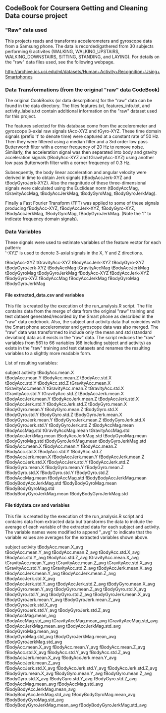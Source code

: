 ## CodeBook for Coursera Getting and Cleaning Data course project

### "Raw" data used 

This projects reads and transforms accelerometers and gyroscope data from a Samsung phone. The data is 
recorded/gathered from 30 subjects performing 6 activites (WALKING, WALKING_UPSTAIRS, WALKING_DOWNSTAIRS, 
SITTING, STANDING, and LAYING). For details on the "raw" data files used, see the following webpage.

http://archive.ics.uci.edu/ml/datasets/Human+Activity+Recognition+Using+Smartphones 

### Data Transformations (from the original "raw" data CodeBook)

The original CookBooks (or data descrpitions) for the "raw" data can be found in the data directory. 
The files features.txt, features_info.txt, and activity_labels.txt contain additional information on the "raw" dataset used for this project. 

The features selected for this database come from the accelerometer and gyroscope 3-axial raw signals tAcc-XYZ and tGyro-XYZ. These time domain signals (prefix 't' to denote time) were captured at a constant rate of 50 Hz. Then they were filtered using a median filter and a 3rd order low pass Butterworth filter with a corner frequency of 20 Hz to remove noise. Similarly, the acceleration signal was then separated into body and gravity acceleration signals (tBodyAcc-XYZ and tGravityAcc-XYZ) using another low pass Butterworth filter with a corner frequency of 0.3 Hz. 

Subsequently, the body linear acceleration and angular velocity were derived in time to obtain Jerk signals (tBodyAccJerk-XYZ and tBodyGyroJerk-XYZ). Also the magnitude of these three-dimensional signals were calculated using the Euclidean norm (tBodyAccMag, tGravityAccMag, tBodyAccJerkMag, tBodyGyroMag, tBodyGyroJerkMag). 

Finally a Fast Fourier Transform (FFT) was applied to some of these signals producing fBodyAcc-XYZ, fBodyAccJerk-XYZ, fBodyGyro-XYZ, fBodyAccJerkMag, fBodyGyroMag, fBodyGyroJerkMag. (Note the 'f' to indicate frequency domain signals). 


### Data Variables

These signals were used to estimate variables of the feature vector for each pattern:  
'-XYZ' is used to denote 3-axial signals in the X, Y and Z directions.

tBodyAcc-XYZ
tGravityAcc-XYZ
tBodyAccJerk-XYZ
tBodyGyro-XYZ
tBodyGyroJerk-XYZ
tBodyAccMag
tGravityAccMag
tBodyAccJerkMag
tBodyGyroMag
tBodyGyroJerkMag
fBodyAcc-XYZ
fBodyAccJerk-XYZ
fBodyGyro-XYZ
fBodyAccMag
fBodyAccJerkMag
fBodyGyroMag
fBodyGyroJerkMag

#### File extracted_data.csv and variables

This file is created by the execution of the run_analysis.R script. The file contains data from the merge of data from the original "raw" training and test dataset generated/recorded by the Smart phone as described in the "raw" data codebook. Also, the subject and activity data that coincides with the Smart phone accelerometer and gyroscope data was also merged. The "raw" data was transformed to include only the mean and std (standard deviation) data as it exists in the "raw" data. The script reduces the "raw" variables from 561 to 66 variables (68 including subject and activity) as exists in the "raw" training and test datasets and renames the resulting variables to a slightly more readable form. 

List of resulting variables:

 subject                     activity                    tBodyAcc.mean.X           
 tBodyAcc.mean.Y             tBodyAcc.mean.Z             tBodyAcc.std.X            
 tBodyAcc.std.Y              tBodyAcc.std.Z              tGravityAcc.mean.X        
 tGravityAcc.mean.Y          tGravityAcc.mean.Z          tGravityAcc.std.X         
 tGravityAcc.std.Y           tGravityAcc.std.Z           tBodyAccJerk.mean.X       
 tBodyAccJerk.mean.Y         tBodyAccJerk.mean.Z         tBodyAccJerk.std.X        
 tBodyAccJerk.std.Y          tBodyAccJerk.std.Z          tBodyGyro.mean.X          
 tBodyGyro.mean.Y            tBodyGyro.mean.Z            tBodyGyro.std.X           
 tBodyGyro.std.Y             tBodyGyro.std.Z             tBodyGyroJerk.mean.X      
 tBodyGyroJerk.mean.Y        tBodyGyroJerk.mean.Z        tBodyGyroJerk.std.X       
 tBodyGyroJerk.std.Y         tBodyGyroJerk.std.Z         tBodyAccMag.mean          
 tBodyAccMag.std             tGravityAccMag.mean         tGravityAccMag.std        
 tBodyAccJerkMag.mean        tBodyAccJerkMag.std         tBodyGyroMag.mean         
 tBodyGyroMag.std            tBodyGyroJerkMag.mean       tBodyGyroJerkMag.std      
 fBodyAcc.mean.X             fBodyAcc.mean.Y             fBodyAcc.mean.Z           
 fBodyAcc.std.X              fBodyAcc.std.Y              fBodyAcc.std.Z            
 fBodyAccJerk.mean.X         fBodyAccJerk.mean.Y         fBodyAccJerk.mean.Z       
 fBodyAccJerk.std.X          fBodyAccJerk.std.Y          fBodyAccJerk.std.Z        
 fBodyGyro.mean.X            fBodyGyro.mean.Y            fBodyGyro.mean.Z          
 fBodyGyro.std.X             fBodyGyro.std.Y             fBodyGyro.std.Z           
 fBodyAccMag.mean            fBodyAccMag.std             fBodyBodyAccJerkMag.mean  
 fBodyBodyAccJerkMag.std     fBodyBodyGyroMag.mean       fBodyBodyGyroMag.std      
 fBodyBodyGyroJerkMag.mean   fBodyBodyGyroJerkMag.std


#### File tidydata.csv and variables

This file is created by the execution of the run_analysis.R script and contains data from extracted data but transforms the data to include the average of each variable of the extracted data for each subject and activity. The variable names were modified to append "_avg" to indicate that the variable values are averages for the extracted variables shown above.


 subject                         activity                        tBodyAcc.mean.X_avg           
 tBodyAcc.mean.Y_avg             tBodyAcc.mean.Z_avg             tBodyAcc.std.X_avg            
 tBodyAcc.std.Y_avg              tBodyAcc.std.Z_avg              tGravityAcc.mean.X_avg        
 tGravityAcc.mean.Y_avg          tGravityAcc.mean.Z_avg          tGravityAcc.std.X_avg         
 tGravityAcc.std.Y_avg           tGravityAcc.std.Z_avg           tBodyAccJerk.mean.X_avg       
 tBodyAccJerk.mean.Y_avg         tBodyAccJerk.mean.Z_avg         tBodyAccJerk.std.X_avg        
 tBodyAccJerk.std.Y_avg          tBodyAccJerk.std.Z_avg          tBodyGyro.mean.X_avg          
 tBodyGyro.mean.Y_avg            tBodyGyro.mean.Z_avg            tBodyGyro.std.X_avg           
 tBodyGyro.std.Y_avg             tBodyGyro.std.Z_avg             tBodyGyroJerk.mean.X_avg      
 tBodyGyroJerk.mean.Y_avg        tBodyGyroJerk.mean.Z_avg        tBodyGyroJerk.std.X_avg       
 tBodyGyroJerk.std.Y_avg         tBodyGyroJerk.std.Z_avg         tBodyAccMag.mean_avg          
 tBodyAccMag.std_avg             tGravityAccMag.mean_avg         tGravityAccMag.std_avg        
 tBodyAccJerkMag.mean_avg        tBodyAccJerkMag.std_avg         tBodyGyroMag.mean_avg         
 tBodyGyroMag.std_avg            tBodyGyroJerkMag.mean_avg       tBodyGyroJerkMag.std_avg      
 fBodyAcc.mean.X_avg             fBodyAcc.mean.Y_avg             fBodyAcc.mean.Z_avg           
 fBodyAcc.std.X_avg              fBodyAcc.std.Y_avg              fBodyAcc.std.Z_avg            
 fBodyAccJerk.mean.X_avg         fBodyAccJerk.mean.Y_avg         fBodyAccJerk.mean.Z_avg       
 fBodyAccJerk.std.X_avg          fBodyAccJerk.std.Y_avg          fBodyAccJerk.std.Z_avg        
 fBodyGyro.mean.X_avg            fBodyGyro.mean.Y_avg            fBodyGyro.mean.Z_avg          
 fBodyGyro.std.X_avg             fBodyGyro.std.Y_avg             fBodyGyro.std.Z_avg           
 fBodyAccMag.mean_avg            fBodyAccMag.std_avg             fBodyBodyAccJerkMag.mean_avg  
 fBodyBodyAccJerkMag.std_avg     fBodyBodyGyroMag.mean_avg       fBodyBodyGyroMag.std_avg      
 fBodyBodyGyroJerkMag.mean_avg   fBodyBodyGyroJerkMag.std_avg